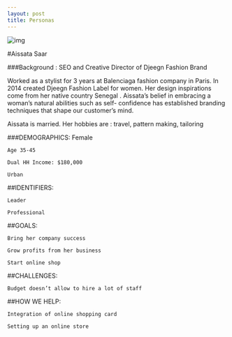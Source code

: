 ```yaml
---
layout: post
title: Personas
---
```

![img](http://cdn.shopify.com/s/files/1/0314/1469/files/IMG_1790_grande.jpg?2856)

#Aissata Saar

###Background :
SEO and Creative Director of Djeegn Fashion Brand

Worked as a stylist for 3 years at Balenciaga fashion company in Paris. In 2014 created Djeegn Fashion Label for women. Her design inspirations come from her native country Senegal . Aissata’s belief in embracing a woman’s natural abilities such as self- confidence has established branding techniques that shape our customer’s mind.

Aissata is married. Her hobbies are : travel, pattern making, tailoring

###DEMOGRAPHICS:
	Female
	
	Age 35-45
	
	Dual HH Income: $180,000
	
	Urban
	
##IDENTIFIERS:

	Leader

	Professional

##GOALS:

	Bring her company success

	Grow profits from her business

	Start online shop

##CHALLENGES:

	Budget doesn’t allow to hire a lot of staff

##HOW WE HELP:

	Integration of online shopping card

	Setting up an online store


